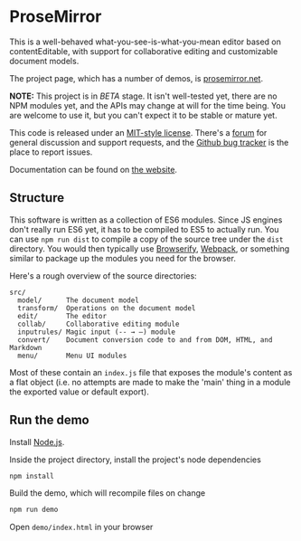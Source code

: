 # ProseMirror

This is a well-behaved what-you-see-is-what-you-mean editor based on
contentEditable, with support for collaborative editing and
customizable document models.

The project page, which has a number of demos, is
[prosemirror.net](http://prosemirror.net).

**NOTE:** This project is in *BETA* stage. It isn't well-tested yet,
there are no NPM modules yet, and the APIs may change at will for the
time being. You are welcome to use it, but you can't expect it to be
stable or mature yet.

This code is released under an [MIT-style
license](https://github.com/prosemirror/prosemirror/tree/master/LICENSE).
There's a [forum](http://discuss.prosemirror.net) for general
discussion and support requests, and the [Github bug
tracker](https://github.com/prosemirror/prosemirror/issues) is the
place to report issues.

Documentation can be found on [the
website](http://prosemirror.net/doc/manual.html).

## Structure

This software is written as a collection of ES6 modules. Since JS
engines don't really run ES6 yet, it has to be compiled to ES5 to
actually run. You can use `npm run dist` to compile a copy of the
source tree under the `dist` directory. You would then typically use
[Browserify](http://browserify.org/),
[Webpack](https://webpack.github.io/), or something similar to package
up the modules you need for the browser.

Here's a rough overview of the source directories:

```
src/
  model/      The document model
  transform/  Operations on the document model
  edit/       The editor
  collab/     Collaborative editing module
  inputrules/ Magic input (-- → —) module
  convert/    Document conversion code to and from DOM, HTML, and Markdown
  menu/       Menu UI modules
```

Most of these contain an `index.js` file that exposes the module's
content as a flat object (i.e. no attempts are made to make the 'main'
thing in a module the exported value or default export).

## Run the demo

Install [Node.js](http://nodejs.org).

Inside the project directory, install the project's node dependencies

```bash
npm install
```

Build the demo, which will recompile files on change

```bash
npm run demo
```

Open `demo/index.html` in your browser
